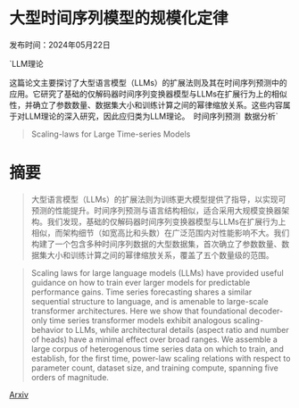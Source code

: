 # 大型时间序列模型的规模化定律

发布时间：2024年05月22日

`LLM理论

这篇论文主要探讨了大型语言模型（LLMs）的扩展法则及其在时间序列预测中的应用。它研究了基础的仅解码器时间序列变换器模型与LLMs在扩展行为上的相似性，并确立了参数数量、数据集大小和训练计算之间的幂律缩放关系。这些内容属于对LLM理论的深入研究，因此应归类为LLM理论。` `时间序列预测` `数据分析`

> Scaling-laws for Large Time-series Models

# 摘要

> 大型语言模型（LLMs）的扩展法则为训练更大模型提供了指导，以实现可预测的性能提升。时间序列预测与语言结构相似，适合采用大规模变换器架构。我们发现，基础的仅解码器时间序列变换器模型与LLMs在扩展行为上相似，而架构细节（如宽高比和头数）在广泛范围内对性能影响不大。我们构建了一个包含多种时间序列数据的大型数据集，首次确立了参数数量、数据集大小和训练计算之间的幂律缩放关系，覆盖了五个数量级的范围。

> Scaling laws for large language models (LLMs) have provided useful guidance on how to train ever larger models for predictable performance gains. Time series forecasting shares a similar sequential structure to language, and is amenable to large-scale transformer architectures. Here we show that foundational decoder-only time series transformer models exhibit analogous scaling-behavior to LLMs, while architectural details (aspect ratio and number of heads) have a minimal effect over broad ranges. We assemble a large corpus of heterogenous time series data on which to train, and establish, for the first time, power-law scaling relations with respect to parameter count, dataset size, and training compute, spanning five orders of magnitude.

[Arxiv](https://arxiv.org/abs/2405.13867)